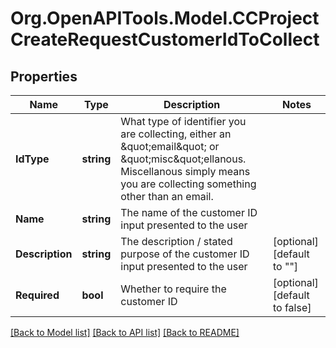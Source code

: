 
# Org.OpenAPITools.Model.CCProjectCreateRequestCustomerIdToCollect

## Properties

Name | Type | Description | Notes
------------ | ------------- | ------------- | -------------
**IdType** | **string** | What type of identifier you are collecting, either an \&quot;email\&quot; or \&quot;misc\&quot;ellanous. Miscellanous simply means you are collecting something other than an email.   | 
**Name** | **string** | The name of the customer ID input presented to the user  | 
**Description** | **string** | The description / stated purpose of the customer ID input presented to the user  | [optional] [default to ""]
**Required** | **bool** | Whether to require the customer ID  | [optional] [default to false]

[[Back to Model list]](../README.md#documentation-for-models)
[[Back to API list]](../README.md#documentation-for-api-endpoints)
[[Back to README]](../README.md)

